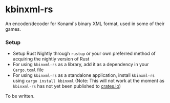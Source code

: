 # kbinxml-rs

An encoder/decoder for Konami's binary XML format, used in some of their games.

### Setup

- Setup Rust Nightly through `rustup` or your own preferred method of acquiring the nightly version of Rust
- For using `kbinxml-rs` as a library, add it as a dependency in your `Cargo.toml` file
- For using `kbinxml-rs` as a standalone application, install `kbinxml-rs` using `cargo install kbinxml` (Note: This will not work at the moment as `kbinxml-rs` has not yet been published to [crates.io](https://crates.io))

To be written.
